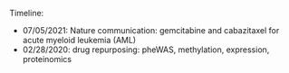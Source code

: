 Timeline: 
* 07/05/2021: Nature communication: gemcitabine and cabazitaxel for acute myeloid leukemia (AML)
* 02/28/2020: drug repurposing: pheWAS, methylation, expression, proteinomics
